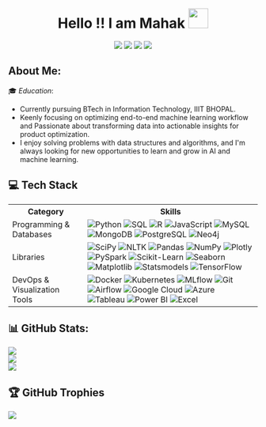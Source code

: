 <h1 align="center">Hello !! I am Mahak <img src="https://raw.githubusercontent.com/mahaklachhwani-0412/mahak-lachhwani/main/hi.gif" width="40px" height="40px" /> </h1>
<p align="center">
  <a href="https://www.linkedin.com/in/mahak-lachhwani-72a042362/" target="_blank"><img src="https://img.shields.io/badge/-LinkedIn-blue?style=flat&logo=Linkedin&logoColor=white" /></a>
  <a href="mailto:mahaklachhwani0412@gmail.com"><img src="https://img.shields.io/badge/-Email-c14438?style=flat&logo=Gmail&logoColor=white" /></a>
  <a href=" " target="_blank"><img src="https://img.shields.io/badge/-Portfolio-000000?style=flat&logo=google-chrome&logoColor=white" /></a>
  <a href="" target="_blank">
  <img src="https://img.shields.io/badge/-Twitter-1DA1F2?style=flat&logo=twitter&logoColor=white" />
</a>

</p>
</p>

## About Me:

 🎓 *Education*:

  - Currently pursuing BTech in Information Technology, IIIT BHOPAL.
  - Keenly focusing on optimizing end-to-end machine learning workflow and Passionate about transforming data into actionable insights for product optimization.
  - I enjoy solving problems with data structures and algorithms, and I'm always looking for new opportunities to learn and grow in AI and machine learning.

## 💻 Tech Stack

<table>
  <tr>
    <th>Category</th>
    <th>Skills</th>
  </tr>
  <tr>
    <td>Programming & Databases</td>
    <td>
    <img src="https://img.shields.io/badge/-Python-3670A0?style=flat&logo=python&logoColor=ffdd54" alt="Python" />
      <img src="https://img.shields.io/badge/-SQL-4479A1?style=flat&logo=postgresql&logoColor=white" alt="SQL" />
      <img src="https://img.shields.io/badge/-R-276DC3?style=flat&logo=r&logoColor=white" alt="R" />
      <img src="https://img.shields.io/badge/-JavaScript-F7DF1E?style=flat&logo=javascript&logoColor=black" alt="JavaScript" />
      <img src="https://img.shields.io/badge/-MySQL-4479A1?style=flat&logo=mysql&logoColor=white" alt="MySQL" />
      <img src="https://img.shields.io/badge/-MongoDB-47A248?style=flat&logo=mongodb&logoColor=white" alt="MongoDB" />
      <img src="https://img.shields.io/badge/-PostgreSQL-336791?style=flat&logo=postgresql&logoColor=white" alt="PostgreSQL" />
      <img src="https://img.shields.io/badge/-Neo4j-008CC1?style=flat&logo=neo4j&logoColor=white" alt="Neo4j" />
    </td>
  </tr>
  <tr>
    <td>Libraries</td>
    <td>
     <img src="https://img.shields.io/badge/-SciPy-8CAAE6?style=flat&logo=scipy&logoColor=white" alt="SciPy" />
      <img src="https://img.shields.io/badge/-NLTK-9C27B0?style=flat" alt="NLTK" />
      <img src="https://img.shields.io/badge/-Pandas-150458?style=flat&logo=pandas&logoColor=white" alt="Pandas" />
      <img src="https://img.shields.io/badge/-NumPy-013243?style=flat&logo=numpy&logoColor=white" alt="NumPy" />
      <img src="https://img.shields.io/badge/-Plotly-3F4F75?style=flat&logo=plotly&logoColor=white" alt="Plotly" />
      <img src="https://img.shields.io/badge/-PySpark-E25A1C?style=flat" alt="PySpark" />
      <img src="https://img.shields.io/badge/-Scikit--Learn-F7931E?style=flat&logo=scikit-learn&logoColor=white" alt="Scikit-Learn" />
      <img src="https://img.shields.io/badge/-Seaborn-3776AB?style=flat" alt="Seaborn" />
      <img src="https://img.shields.io/badge/-Matplotlib-ffffff?style=flat" alt="Matplotlib"/>
      <img src="https://img.shields.io/badge/-Statsmodels-D62728?style=flat" alt="Statsmodels"/>
      <img src="https://img.shields.io/badge/-TensorFlow-FF6F00?style=flat&logo=tensorflow&logoColor=white" alt="TensorFlow"/>
    </td>
  </tr>
  <tr>
    <td>DevOps & Visualization Tools</td>
    <td>
     <img src="https://img.shields.io/badge/-Docker-2496ED?style=flat&logo=docker&logoColor=white" alt="Docker"/>
      <img src="https://img.shields.io/badge/-Kubernetes-326CE5?style=flat&logo=kubernetes&logoColor=white" alt="Kubernetes"/>
      <img src="https://img.shields.io/badge/-MLflow-0194E2?style=flat" alt="MLflow"/>
      <img src="https://img.shields.io/badge/-Git-F05032?style=flat&logo=git&logoColor=white" alt="Git"/>
      <img src="https://img.shields.io/badge/-Airflow-017CEE?style=flat" alt="Airflow"/>
      <img src="https://img.shields.io/badge/-Google_Cloud-4285F4?style=flat&logo=google-cloud&logoColor=white" alt="Google Cloud"/>
      <img src="https://img.shields.io/badge/-Azure-0078D4?style=flat&logo=microsoft-azure&logoColor=white" alt="Azure"/>
      <img src="https://img.shields.io/badge/-Tableau-E97627?style=flat" alt="Tableau"/>
      <img src="https://img.shields.io/badge/-Power_BI-F2C811?style=flat" alt="Power BI"/>
      <img src="https://img.shields.io/badge/-Excel-217346?style=flat&logo=microsoft-excel&logoColor=white" alt="Excel"/>
    </td>
  </tr>
</table>

## 📊 GitHub Stats:
![](https://github-readme-stats.vercel.app/api?username=mahkkk0412&theme=dark&hide_border=false&include_all_commits=false&count_private=false)<br/>
![](https://nirzak-streak-stats.vercel.app/?user=mahkkk0412&theme=dark&hide_border=false)<br/>
![](https://github-readme-stats.vercel.app/api/top-langs/?username=mahaklachhwani-0412&theme=dark&hide_border=false&include_all_commits=false&count_private=false&layout=compact)


## 🏆 GitHub Trophies
![](https://github-profile-trophy.vercel.app/?username=mahkkk04&theme=prussian&no-frame=false&no-bg=false&margin-w=4)

<!-- Proudly created with GPRM ( https://gprm.itsvg.in ) -->
